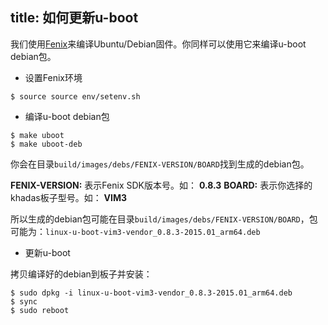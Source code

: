 title: 如何更新u-boot
---

我们使用[Fenix](/zh-cn/vim1/FenixScript.html)来编译Ubuntu/Debian固件。你同样可以使用它来编译u-boot debian包。

* 设置Fenix环境

```
$ source source env/setenv.sh
```

* 编译u-boot debian包

```
$ make uboot
$ make uboot-deb
```

你会在目录`build/images/debs/FENIX-VERSION/BOARD`找到生成的debian包。

**FENIX-VERSION:** 表示Fenix SDK版本号。如： **0.8.3**
**BOARD:** 表示你选择的khadas板子型号。如： **VIM3**

所以生成的debian包可能在目录`build/images/debs/FENIX-VERSION/BOARD`，包可能为：`linux-u-boot-vim3-vendor_0.8.3-2015.01_arm64.deb`

* 更新u-boot

拷贝编译好的debian到板子并安装：

```
$ sudo dpkg -i linux-u-boot-vim3-vendor_0.8.3-2015.01_arm64.deb
$ sync
$ sudo reboot
```
